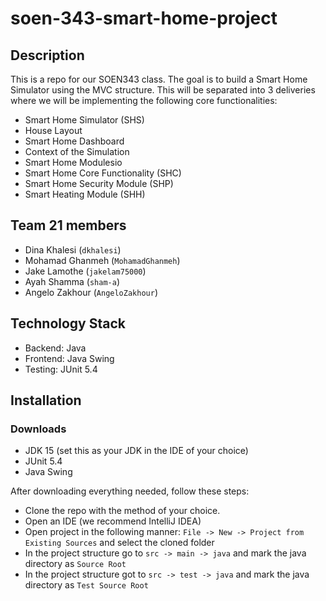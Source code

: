 # soen-343-smart-home-project

## Description
This is a repo for our SOEN343 class. The goal is to build a Smart Home Simulator using the MVC structure. 
This will be separated into 3 deliveries where we will be implementing the following core functionalities: 
* Smart Home Simulator (SHS) 
* House Layout
* Smart Home Dashboard
* Context of the Simulation
* Smart Home Modulesio
* Smart Home Core Functionality (SHC)
* Smart Home Security Module (SHP)
* Smart Heating Module (SHH)

## Team 21 members
* Dina Khalesi (`dkhalesi`)
* Mohamad Ghanmeh (`MohamadGhanmeh`)
* Jake Lamothe (`jakelam75000`)
* Ayah Shamma (`sham-a`)
* Angelo Zakhour (`AngeloZakhour`)

## Technology Stack
* Backend: Java
* Frontend: Java Swing
* Testing: JUnit 5.4

## Installation

### Downloads
* JDK 15 (set this as your JDK in the IDE of your choice)
* JUnit 5.4
* Java Swing

After downloading everything needed, follow these steps:
* Clone the repo with the method of your choice.
* Open an IDE (we recommend IntelliJ IDEA)
* Open project in the following manner: `File -> New -> Project from Existing Sources` and select the cloned folder
* In the project structure go to `src -> main -> java` and mark the java directory as `Source Root`
* In the project structure got to `src -> test -> java` and mark the java directory as `Test Source Root`

